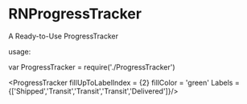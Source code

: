 # RNProgressTracker
A Ready-to-Use ProgressTracker

usage:

var ProgressTracker = require('./ProgressTracker')

<ProgressTracker fillUpToLabelIndex = {2} fillColor = 'green' Labels = {['Shipped','Transit','Transit','Transit','Delivered']}/>
